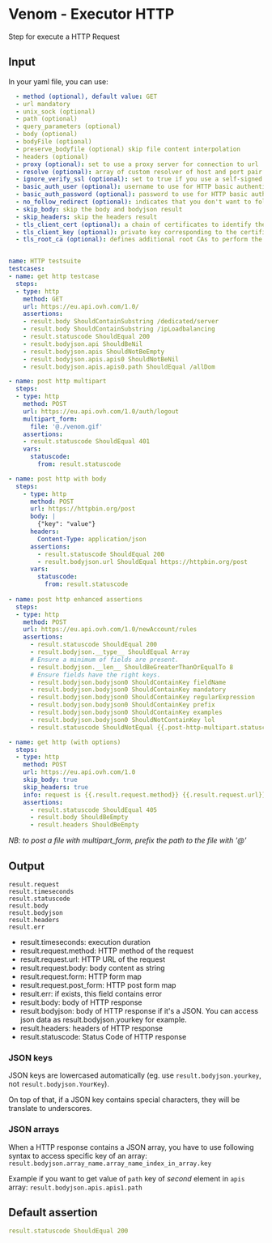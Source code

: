 # Venom - Executor HTTP

Step for execute a HTTP Request

## Input
In your yaml file, you can use:

```yaml
  - method (optional), default value: GET
  - url mandatory
  - unix_sock (optional)
  - path (optional)
  - query_parameters (optional)
  - body (optional)
  - bodyFile (optional)
  - preserve_bodyfile (optional) skip file content interpolation
  - headers (optional)
  - proxy (optional): set to use a proxy server for connection to url
  - resolve (optional): array of custom resolver of host and port pair. example: foo.com:443:127.0.0.1
  - ignore_verify_ssl (optional): set to true if you use a self-signed SSL on remote for example
  - basic_auth_user (optional): username to use for HTTP basic authentication
  - basic_auth_password (optional): password to use for HTTP basic authentication
  - no_follow_redirect (optional): indicates that you don't want to follow Location if server returns a Redirect (301/302/...)
  - skip_body: skip the body and bodyjson result
  - skip_headers: skip the headers result
  - tls_client_cert (optional): a chain of certificates to identify the caller, first certificate in the chain is considered as the leaf, followed by intermediates. Setting it enable mutual TLS authentication. Set the PEM content or the path to the PEM file.
  - tls_client_key (optional): private key corresponding to the certificate. Set the PEM content or the path to the PEM file.
  - tls_root_ca (optional): defines additional root CAs to perform the call. Can contains multiple CAs concatenated together Set the PEM content or the path to the PEM file.

```

```yaml

name: HTTP testsuite
testcases:
- name: get http testcase
  steps:
  - type: http
    method: GET
    url: https://eu.api.ovh.com/1.0/
    assertions:
    - result.body ShouldContainSubstring /dedicated/server
    - result.body ShouldContainSubstring /ipLoadbalancing
    - result.statuscode ShouldEqual 200
    - result.bodyjson.api ShouldBeNil
    - result.bodyjson.apis ShouldNotBeEmpty
    - result.bodyjson.apis.apis0 ShouldNotBeNil
    - result.bodyjson.apis.apis0.path ShouldEqual /allDom

- name: post http multipart
  steps:
  - type: http
    method: POST
    url: https://eu.api.ovh.com/1.0/auth/logout
    multipart_form:
      file: '@./venom.gif'
    assertions:
    - result.statuscode ShouldEqual 401
    vars:
      statuscode:
        from: result.statuscode

- name: post http with body
  steps:
    - type: http
      method: POST
      url: https://httpbin.org/post
      body: |
        {"key": "value"}
      headers:
        Content-Type: application/json
      assertions:
        - result.statuscode ShouldEqual 200
        - result.bodyjson.url ShouldEqual https://httpbin.org/post
      vars:
        statuscode:
          from: result.statuscode
          
- name: post http enhanced assertions
  steps:
  - type: http
    method: POST
    url: https://eu.api.ovh.com/1.0/newAccount/rules
    assertions:
      - result.statuscode ShouldEqual 200
      - result.bodyjson.__type__ ShouldEqual Array
      # Ensure a minimum of fields are present.
      - result.bodyjson.__len__ ShouldBeGreaterThanOrEqualTo 8
      # Ensure fields have the right keys.
      - result.bodyjson.bodyjson0 ShouldContainKey fieldName
      - result.bodyjson.bodyjson0 ShouldContainKey mandatory
      - result.bodyjson.bodyjson0 ShouldContainKey regularExpression
      - result.bodyjson.bodyjson0 ShouldContainKey prefix
      - result.bodyjson.bodyjson0 ShouldContainKey examples
      - result.bodyjson.bodyjson0 ShouldNotContainKey lol
      - result.statuscode ShouldNotEqual {{.post-http-multipart.statuscode}}

- name: get http (with options)
  steps:
  - type: http
    method: POST
    url: https://eu.api.ovh.com/1.0
    skip_body: true
    skip_headers: true
    info: request is {{.result.request.method}} {{.result.request.url}} {{.result.request.body}}
    assertions:
      - result.statuscode ShouldEqual 405
      - result.body ShouldBeEmpty
      - result.headers ShouldBeEmpty


```
*NB: to post a file with multipart_form, prefix the path to the file with '@'*

## Output

```
result.request
result.timeseconds
result.statuscode
result.body
result.bodyjson
result.headers
result.err
```
- result.timeseconds: execution duration
- result.request.method: HTTP method of the request
- result.request.url: HTTP URL of the request
- result.request.body: body content as string
- result.request.form: HTTP form map
- result.request.post_form: HTTP post form map
- result.err: if exists, this field contains error
- result.body: body of HTTP response
- result.bodyjson: body of HTTP response if it's a JSON. You can access json data as result.bodyjson.yourkey for example.
- result.headers: headers of HTTP response
- result.statuscode: Status Code of HTTP response

### JSON keys

JSON keys are lowercased automatically (eg. use `result.bodyjson.yourkey`, not
`result.bodyjson.YourKey`).

On top of that, if a JSON key contains special characters, they will be translate to underscores.

### JSON arrays

When a HTTP response contains a JSON array, you have to use following syntax
to access specific key of an array: `result.bodyjson.array_name.array_name_index_in_array.key`

Example if you want to get value of `path` key of *second* element in `apis` array: `result.bodyjson.apis.apis1.path`


## Default assertion

```yaml
result.statuscode ShouldEqual 200
```
